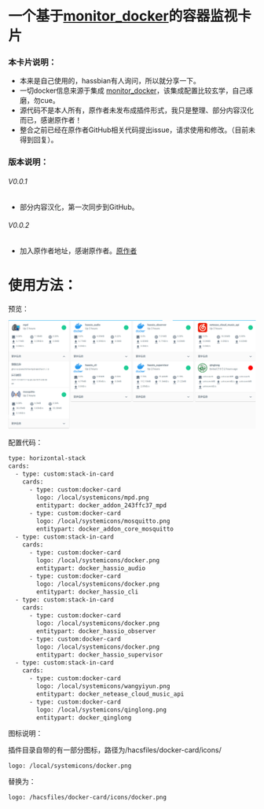 # 一个基于[monitor_docker](https://github.com/ualex73/monitor_docker)的容器监视卡片

### 本卡片说明：

* 本来是自己使用的，hassbian有人询问，所以就分享一下。
* 一切docker信息来源于集成 [monitor_docker](https://github.com/ualex73/monitor_docker)，该集成配置比较玄学，自己琢磨，勿cue。
* 源代码不是本人所有，原作者未发布成插件形式，我只是整理、部分内容汉化而已，感谢原作者！
* 整合之前已经在原作者GitHub相关代码提出issue，请求使用和修改。（目前未得到回复）。

### 版本说明：

###### V0.0.1

* 部分内容汉化，第一次同步到GitHub。

###### V0.0.2

* 加入原作者地址，感谢原作者。[原作者](https://github.com/bacco007)

# 使用方法：

预览：

<img src="https://raw.githubusercontent.com/Tao173/docker-card/main/docker.png" >

配置代码：

```
type: horizontal-stack
cards:
  - type: custom:stack-in-card
    cards:
      - type: custom:docker-card
        logo: /local/systemicons/mpd.png
        entitypart: docker_addon_243ffc37_mpd
      - type: custom:docker-card
        logo: /local/systemicons/mosquitto.png
        entitypart: docker_addon_core_mosquitto
  - type: custom:stack-in-card
    cards:
      - type: custom:docker-card
        logo: /local/systemicons/docker.png
        entitypart: docker_hassio_audio
      - type: custom:docker-card
        logo: /local/systemicons/docker.png
        entitypart: docker_hassio_cli
  - type: custom:stack-in-card
    cards:
      - type: custom:docker-card
        logo: /local/systemicons/docker.png
        entitypart: docker_hassio_observer
      - type: custom:docker-card
        logo: /local/systemicons/docker.png
        entitypart: docker_hassio_supervisor
  - type: custom:stack-in-card
    cards:
      - type: custom:docker-card
        logo: /local/systemicons/wangyiyun.png
        entitypart: docker_netease_cloud_music_api
      - type: custom:docker-card
        logo: /local/systemicons/qinglong.png
        entitypart: docker_qinglong

```

图标说明：

插件目录自带的有一部分图标，路径为/hacsfiles/docker-card/icons/

```
logo: /local/systemicons/docker.png
```

替换为：

```
logo: /hacsfiles/docker-card/icons/docker.png
```
